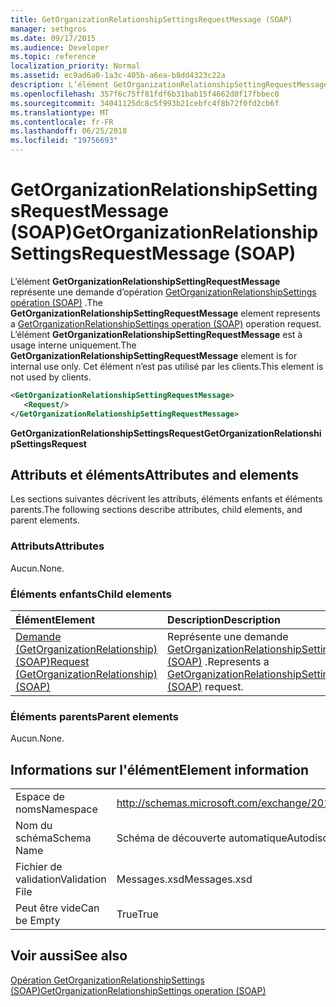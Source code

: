 ```yaml
---
title: GetOrganizationRelationshipSettingsRequestMessage (SOAP)
manager: sethgros
ms.date: 09/17/2015
ms.audience: Developer
ms.topic: reference
localization_priority: Normal
ms.assetid: ec9ad6a0-1a3c-405b-a6ea-b8dd4323c22a
description: L’élément GetOrganizationRelationshipSettingRequestMessage représente une demande d’opération GetOrganizationRelationshipSettings opération (SOAP). L’élément GetOrganizationRelationshipSettingRequestMessage est à usage interne uniquement. Cet élément n’est pas utilisé par les clients.
ms.openlocfilehash: 357f6c75ff81fdf6b31bab15f4662d0f17fbbec0
ms.sourcegitcommit: 34041125dc8c5f993b21cebfc4f8b72f0fd2cb6f
ms.translationtype: MT
ms.contentlocale: fr-FR
ms.lasthandoff: 06/25/2018
ms.locfileid: "19756693"
---
```

# <a name="getorganizationrelationshipsettingsrequestmessage-soap"></a><span data-ttu-id="1e248-105">GetOrganizationRelationshipSettingsRequestMessage (SOAP)</span><span class="sxs-lookup"><span data-stu-id="1e248-105">GetOrganizationRelationshipSettingsRequestMessage (SOAP)</span></span>

<span data-ttu-id="1e248-106">L’élément **GetOrganizationRelationshipSettingRequestMessage** représente une demande d’opération [GetOrganizationRelationshipSettings opération (SOAP)](getorganizationrelationshipsettings-operation-soap.md) .</span><span class="sxs-lookup"><span data-stu-id="1e248-106">The **GetOrganizationRelationshipSettingRequestMessage** element represents a [GetOrganizationRelationshipSettings operation (SOAP)](getorganizationrelationshipsettings-operation-soap.md) operation request.</span></span> <span data-ttu-id="1e248-107">L’élément **GetOrganizationRelationshipSettingRequestMessage** est à usage interne uniquement.</span><span class="sxs-lookup"><span data-stu-id="1e248-107">The **GetOrganizationRelationshipSettingRequestMessage** element is for internal use only.</span></span> <span data-ttu-id="1e248-108">Cet élément n’est pas utilisé par les clients.</span><span class="sxs-lookup"><span data-stu-id="1e248-108">This element is not used by clients.</span></span> 
  
```XML
<GetOrganizationRelationshipSettingRequestMessage>
   <Request/>
</GetOrganizationRelationshipSettingRequestMessage>
```

 <span data-ttu-id="1e248-109">**GetOrganizationRelationshipSettingsRequest**</span><span class="sxs-lookup"><span data-stu-id="1e248-109">**GetOrganizationRelationshipSettingsRequest**</span></span>
## <a name="attributes-and-elements"></a><span data-ttu-id="1e248-110">Attributs et éléments</span><span class="sxs-lookup"><span data-stu-id="1e248-110">Attributes and elements</span></span>

<span data-ttu-id="1e248-111">Les sections suivantes décrivent les attributs, éléments enfants et éléments parents.</span><span class="sxs-lookup"><span data-stu-id="1e248-111">The following sections describe attributes, child elements, and parent elements.</span></span>
  
### <a name="attributes"></a><span data-ttu-id="1e248-112">Attributs</span><span class="sxs-lookup"><span data-stu-id="1e248-112">Attributes</span></span>

<span data-ttu-id="1e248-113">Aucun.</span><span class="sxs-lookup"><span data-stu-id="1e248-113">None.</span></span>
  
### <a name="child-elements"></a><span data-ttu-id="1e248-114">Éléments enfants</span><span class="sxs-lookup"><span data-stu-id="1e248-114">Child elements</span></span>

|<span data-ttu-id="1e248-115">**Élément**</span><span class="sxs-lookup"><span data-stu-id="1e248-115">**Element**</span></span>|<span data-ttu-id="1e248-116">**Description**</span><span class="sxs-lookup"><span data-stu-id="1e248-116">**Description**</span></span>|
|:-----|:-----|
|[<span data-ttu-id="1e248-117">Demande (GetOrganizationRelationship) (SOAP)</span><span class="sxs-lookup"><span data-stu-id="1e248-117">Request (GetOrganizationRelationship) (SOAP)</span></span>](request-getorganizationrelationshipsoap.md) <br/> |<span data-ttu-id="1e248-118">Représente une demande [GetOrganizationRelationshipSettingsRequest (SOAP)](getorganizationrelationshipsettingsrequest-soap.md) .</span><span class="sxs-lookup"><span data-stu-id="1e248-118">Represents a [GetOrganizationRelationshipSettingsRequest (SOAP)](getorganizationrelationshipsettingsrequest-soap.md) request.</span></span>  <br/> |
   
### <a name="parent-elements"></a><span data-ttu-id="1e248-119">Éléments parents</span><span class="sxs-lookup"><span data-stu-id="1e248-119">Parent elements</span></span>

<span data-ttu-id="1e248-120">Aucun.</span><span class="sxs-lookup"><span data-stu-id="1e248-120">None.</span></span>
  
## <a name="element-information"></a><span data-ttu-id="1e248-121">Informations sur l'élément</span><span class="sxs-lookup"><span data-stu-id="1e248-121">Element information</span></span>

|||
|:-----|:-----|
|<span data-ttu-id="1e248-122">Espace de noms</span><span class="sxs-lookup"><span data-stu-id="1e248-122">Namespace</span></span>  <br/> |http://schemas.microsoft.com/exchange/2010/Autodiscover  <br/> |
|<span data-ttu-id="1e248-123">Nom du schéma</span><span class="sxs-lookup"><span data-stu-id="1e248-123">Schema Name</span></span>  <br/> |<span data-ttu-id="1e248-124">Schéma de découverte automatique</span><span class="sxs-lookup"><span data-stu-id="1e248-124">Autodiscover schema</span></span>  <br/> |
|<span data-ttu-id="1e248-125">Fichier de validation</span><span class="sxs-lookup"><span data-stu-id="1e248-125">Validation File</span></span>  <br/> |<span data-ttu-id="1e248-126">Messages.xsd</span><span class="sxs-lookup"><span data-stu-id="1e248-126">Messages.xsd</span></span>  <br/> |
|<span data-ttu-id="1e248-127">Peut être vide</span><span class="sxs-lookup"><span data-stu-id="1e248-127">Can be Empty</span></span>  <br/> |<span data-ttu-id="1e248-128">True</span><span class="sxs-lookup"><span data-stu-id="1e248-128">True</span></span>  <br/> |
   
## <a name="see-also"></a><span data-ttu-id="1e248-129">Voir aussi</span><span class="sxs-lookup"><span data-stu-id="1e248-129">See also</span></span>



[<span data-ttu-id="1e248-130">Opération GetOrganizationRelationshipSettings (SOAP)</span><span class="sxs-lookup"><span data-stu-id="1e248-130">GetOrganizationRelationshipSettings operation (SOAP)</span></span>](getorganizationrelationshipsettings-operation-soap.md)

